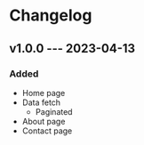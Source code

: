 # Changelog

## v1.0.0 --- 2023-04-13

### Added

- Home page
- Data fetch
  - Paginated
- About page
- Contact page
